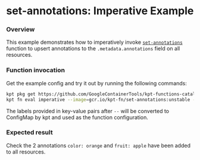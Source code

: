 # set-annotations: Imperative Example

### Overview

This example demonstrates how to imperatively invoke [`set-annotations`]
function to upsert annotations to the `.metadata.annotations` field on all
resources.

### Function invocation

Get the example config and try it out by running the following commands:

```sh
kpt pkg get https://github.com/GoogleContainerTools/kpt-functions-catalog.git/examples/set-annotations/imperative
kpt fn eval imperative --image=gcr.io/kpt-fn/set-annotations:unstable -- color=orange fruit=apple
```

The labels provided in key-value pairs after `--` will be converted to ConfigMap
by kpt and used as the function configuration.

### Expected result

Check the 2 annotations `color: orange` and `fruit: apple` have been added to
all resources.

[`set-annotations`]: https://catalog.kpt.dev/set-annotations/v0.1/
